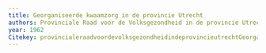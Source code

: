 ```yaml
---
title: Georganiseerde kwaamzorg in de provincie Utrecht
authors: Provinciale Raad voor de Volksgezondheid in de provincie Utrecht
year: 1962
Citekey: provincialeraadvoordevolksgezondheidindeprovincieutrechtGeorganiseerdeKwaamzorgProvincie1962
---
```


